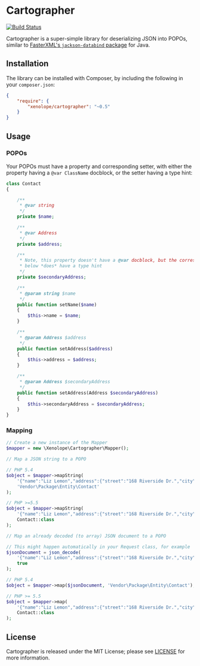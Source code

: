 Cartographer
============

[![Build Status](https://travis-ci.org/jonjomckay/cartographer.svg)](https://travis-ci.org/jonjomckay/cartographer)

Cartographer is a super-simple library for deserializing JSON into POPOs, similar to [FasterXML's `jackson-databind` package](https://github.com/FasterXML/jackson-databind) for Java.

## Installation

The library can be installed with Composer, by including the following in your `composer.json`:

```json
{
    "require": {
        "xenolope/cartographer": "~0.5"
    }
}
```

## Usage

### POPOs

Your POPOs must have a property and corresponding setter, with either the property having a `@var ClassName` docblock, or the setter having a type hint:

```php
class Contact
{

    /**
     * @var string
     */
    private $name;

    /**
     * @var Address
     */
    private $address;

    /**
     * Note, this property doesn't have a @var docblock, but the corresponding setter
     * below *does* have a type hint
     */
    private $secondaryAddress;

    /**
     * @param string $name
     */
    public function setName($name)
    {
        $this->name = $name;
    }

    /**
     * @param Address $address
     */
    public function setAddress($address)
    {
        $this->address = $address;
    }

    /**
     * @param Address $secondaryAddress
     */
    public function setAddress(Address $secondaryAddress)
    {
        $this->secondaryAddress = $secondaryAddress;
    }
}
```

### Mapping

```php
// Create a new instance of the Mapper
$mapper = new \Xenolope\Cartographer\Mapper();

// Map a JSON string to a POPO

// PHP 5.4
$object = $mapper->mapString(
    '{"name":"Liz Lemon","address":{"street":"168 Riverside Dr.","city":"New York"}}',
    'Vendor\Package\Entity\Contact'
);

// PHP >=5.5
$object = $mapper->mapString(
    '{"name":"Liz Lemon","address":{"street":"168 Riverside Dr.","city":"New York"}}',
    Contact::class
);

// Map an already decoded (to array) JSON document to a POPO

// This might happen automatically in your Request class, for example
$jsonDocument = json_decode(
    '{"name":"Liz Lemon","address":{"street":"168 Riverside Dr.","city":"New York"}}',
    true
);

// PHP 5.4
$object = $mapper->map($jsonDocument, 'Vendor\Package\Entity\Contact');

// PHP >= 5.5
$object = $mapper->map(
    '{"name":"Liz Lemon","address":{"street":"168 Riverside Dr.","city":"New York"}}',
    Contact::class
);
```

## License

Cartographer is released under the MIT License; please see [LICENSE](LICENSE) for more information.